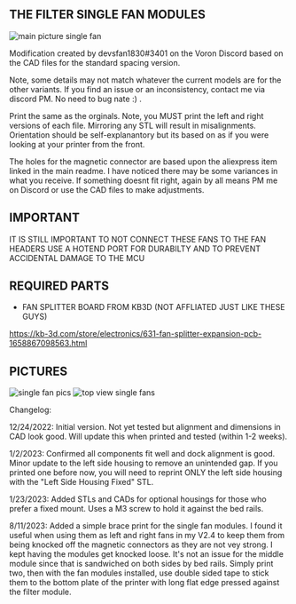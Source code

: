
<h2>THE FILTER SINGLE FAN MODULES</h2>

![main picture single fan](https://user-images.githubusercontent.com/40711977/209454922-68aa202b-2bb8-4926-8b9b-9dbafd353110.PNG)

Modification created by devsfan1830#3401 on the Voron Discord based on the CAD files for the standard spacing version.

Note, some details may not match whatever the current models are for the other variants. If you find an issue or an inconsistency, contact me via discord PM. No need to bug nate :) .

Print the same as the orginals. Note, you MUST print the left and right versions of each file. Mirroring any STL will result in misalignments. Orientation should be self-explanantory but its based on as if you were looking at your printer from the front.

The holes for the magnetic connector are based upon the aliexpress item linked in the main readme. I have noticed there may be some variances in what you receive. If something doesnt fit right, again by all means PM  me on Discord or use the CAD files to make adjustments.


<h2>IMPORTANT</h2>
IT IS STILL IMPORTANT TO NOT CONNECT THESE FANS TO THE FAN HEADERS USE A HOTEND PORT FOR DURABILTY AND TO PREVENT ACCIDENTAL DAMAGE TO THE MCU

<h2>REQUIRED PARTS</h2>

* FAN SPLITTER BOARD FROM KB3D (NOT AFFLIATED JUST LIKE THESE GUYS)

https://kb-3d.com/store/electronics/631-fan-splitter-expansion-pcb-1658867098563.html

<h2>PICTURES</h2>

![single fan pics](https://user-images.githubusercontent.com/40711977/209454905-b1358b8a-ca3e-4c42-9098-8a7ef5a6bf43.PNG)
![top view single fans](https://user-images.githubusercontent.com/40711977/209454938-8996f2bb-5f95-4278-a9ab-0508a3d5bb65.PNG)

Changelog:

12/24/2022: Initial version. Not yet tested but alignment and dimensions in CAD look good. Will update this when printed and tested (within 1-2 weeks).

1/2/2023: Confirmed all components fit well and dock alignment is good. Minor update to the left side housing to remove an unintended gap. If you printed one before now, you will need to reprint ONLY the left side housing with the "Left Side Housing Fixed" STL.

1/23/2023: Added STLs and CADs for optional housings for those who prefer a fixed mount. Uses a M3 screw to hold it against the bed rails.

8/11/2023: Added a simple brace print for the single fan modules. I found it useful when using them as left and right fans in my V2.4 to keep them from being knocked off the magnetic connectors as they are not vey strong. I kept having the modules get knocked loose. It's not an issue for the middle module since that is sandwiched on both sides by bed rails. Simply print two, then with the fan modules installed, use double sided tape to stick them to the bottom plate of the printer with long flat edge pressed against the filter module. 
